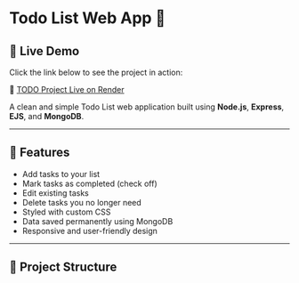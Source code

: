 # Todo List Web App 📝
## 🚀 Live Demo

Click the link below to see the project in action:

🔗 [TODO Project Live on Render](https://todo-project-3.onrender.com/)

A clean and simple Todo List web application built using **Node.js**, **Express**, **EJS**, and **MongoDB**.

---

## 🔧 Features

- Add tasks to your list
- Mark tasks as completed (check off)
- Edit existing tasks
- Delete tasks you no longer need
- Styled with custom CSS
- Data saved permanently using MongoDB
- Responsive and user-friendly design

---

## 📁 Project Structure

